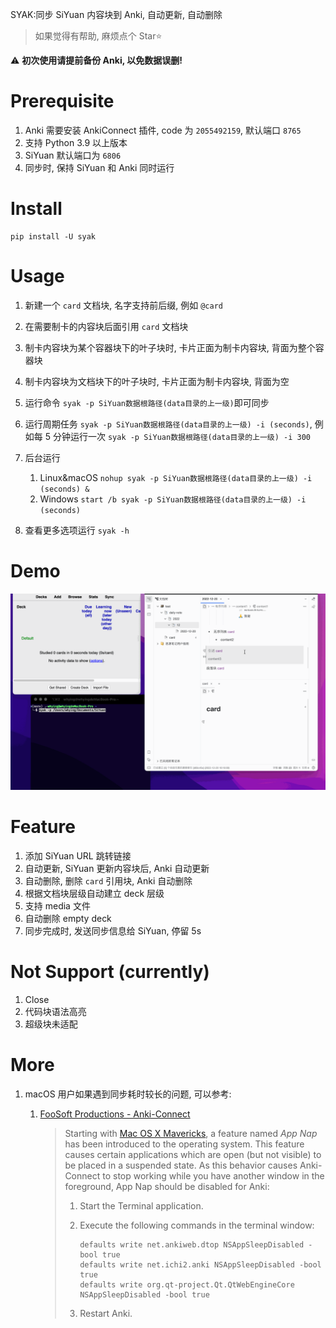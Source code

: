 SYAK:同步 SiYuan 内容块到 Anki, 自动更新, 自动删除

> 如果觉得有帮助, 麻烦点个 Star⭐
>

⚠ **初次使用请提前备份 Anki, 以免数据误删!**

# Prerequisite

1. Anki 需要安装 AnkiConnect 插件, code 为 `2055492159`​​​​, 默认端口 `8765`​​​​
2. 支持 Python 3.9 以上版本
3. SiYuan 默认端口为 `6806`​​​​
4. 同步时, 保持 SiYuan 和 Anki 同时运行

# Install

```
pip install -U syak
```

# Usage

1. 新建一个 `card`​​ ​文档块, 名字支持前后缀, 例如 `@card`​​​
2. 在需要制卡的内容块后面引用 `card`​​ ​文档块
3. 制卡内容块为某个容器块下的叶子块时, 卡片正面为制卡内容块, 背面为整个容器块
4. 制卡内容块为文档块下的叶子块时, 卡片正面为制卡内容块, 背面为空
5. 运行命令 `syak -p SiYuan数据根路径(data目录的上一级)`​​ ​即可同步
6. 运行周期任务 `syak -p SiYuan数据根路径(data目录的上一级) -i (seconds)`​, 例如每 5 分钟运行一次 `syak -p SiYuan数据根路径(data目录的上一级) -i 300`​
7. 后台运行

   1. Linux&macOS `nohup syak -p SiYuan数据根路径(data目录的上一级) -i (seconds) &`​
   2. Windows `start /b syak -p SiYuan数据根路径(data目录的上一级) -i (seconds)`​
8. 查看更多选项运行 `syak -h`​​​

# Demo

​![demo](demo.gif)​

# Feature

1. 添加 SiYuan URL 跳转链接
2. 自动更新, SiYuan 更新内容块后, Anki 自动更新
3. 自动删除, 删除 `card`​ ​引用块, Anki 自动删除
4. 根据文档块层级自动建立 deck 层级
5. 支持 media 文件
6. 自动删除 empty deck
7. 同步完成时, 发送同步信息给 SiYuan, 停留 5s

# Not Support (currently)

1. Close
2. 代码块语法高亮
3. 超级块未适配

# More

1. macOS 用户如果遇到同步耗时较长的问题, 可以参考:

   1. [FooSoft Productions - Anki-Connect](https://foosoft.net/projects/anki-connect/)

      > Starting with [Mac OS X Mavericks](https://en.wikipedia.org/wiki/OS_X_Mavericks), a feature named *App Nap* has been introduced to the operating system. This feature causes certain applications which are open (but not visible) to be placed in a suspended state. As this behavior causes Anki-Connect to stop working while you have another window in the foreground, App Nap should be disabled for Anki:
      >
      > 1. Start the Terminal application.
      > 2. Execute the following commands in the terminal window:
      >
      >    ```
      >    defaults write net.ankiweb.dtop NSAppSleepDisabled -bool true
      >    defaults write net.ichi2.anki NSAppSleepDisabled -bool true
      >    defaults write org.qt-project.Qt.QtWebEngineCore NSAppSleepDisabled -bool true
      >    ```
      > 3. Restart Anki.
      >

‍